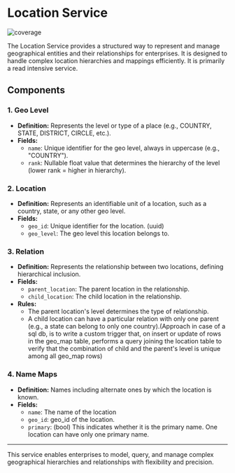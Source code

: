 # Location Service

![coverage](https://raw.githubusercontent.com/jinuthankachan/location/badges/coverage.svg)

The Location Service provides a structured way to represent and manage geographical entities and their relationships for enterprises. It is designed to handle complex location hierarchies and mappings efficiently. It is primarily a read intensive service.

## Components

### 1. Geo Level

- **Definition:** Represents the level or type of a place (e.g., COUNTRY, STATE, DISTRICT, CIRCLE, etc.).
- **Fields:**
  - `name`: Unique identifier for the geo level, always in uppercase (e.g., "COUNTRY").
  - `rank`: Nullable float value that determines the hierarchy of the level (lower rank = higher in hierarchy).

### 2. Location

- **Definition:** Represents an identifiable unit of a location, such as a country, state, or any other geo level.
- **Fields:**
  - `geo_id`: Unique identifier for the location. (uuid)
  - `geo_level`: The geo level this location belongs to.

### 3. Relation

- **Definition:** Represents the relationship between two locations, defining hierarchical inclusion.
- **Fields:**
  - `parent_location`: The parent location in the relationship.
  - `child_location`: The child location in the relationship.
- **Rules:**
  - The parent location's level determines the type of relationship.
  - A child location can have a particular relation with only one parent (e.g., a state can belong to only one country).(Approach in case of a sql db, is to write a custom trigger that, on insert or update of rows in the geo_map table, performs a query joining the location table to verify that the combination of child and the parent's level is unique among all geo_map rows)

### 4. Name Maps
- **Definition:** Names including alternate ones by which the location is known.
- **Fields:**
  - `name`: The name of the location
  - `geo_id`: geo_id of the location.
  - `primary`: (bool) This indicates whether it is the primary name. One location can have only one primary name.

---

This service enables enterprises to model, query, and manage complex geographical hierarchies and relationships with flexibility and precision.
